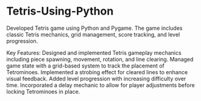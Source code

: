 # Tetris-Using-Python
Developed Tetris game using Python and Pygame. The game includes classic Tetris mechanics, grid management, score tracking, and level progression.

Key Features:
Designed and implemented Tetris gameplay mechanics including piece spawning, movement, rotation, and line clearing.
Managed game state with a grid-based system to track the placement of Tetrominoes.
Implemented a strobing effect for cleared lines to enhance visual feedback.
Added level progression with increasing difficulty over time.
Incorporated a delay mechanic to allow for player adjustments before locking Tetrominoes in place.

